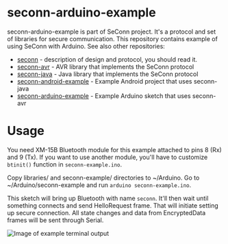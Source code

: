 seconn-arduino-example
===========

seconn-arduino-example is part of SeConn project. It's a protocol and set of libraries for secure communication. This repository contains example of using SeConn with Arduino. See also other repositories:

* [seconn](https://github.com/kacperzuk/seconn) - description of design and protocol, you should read it.
* [seconn-avr](https://github.com/kacperzuk/seconn-avr) - AVR library that implements the SeConn protocol
* [seconn-java](https://github.com/kacperzuk/seconn-java) - Java library that implements the SeConn protocol
* [seconn-android-example](https://github.com/kacperzuk/seconn-android-example) - Example Android project that uses seconn-java
* [seconn-arduino-example](https://github.com/kacperzuk/seconn-arduino-example) - Example Arduino sketch that uses seconn-avr

Usage
=====

You need XM-15B Bluetooth module for this example attached to pins 8 (Rx) and 9 (Tx). If you want to use another module, you'll have to customize `btinit()` function in `seconn-example.ino`.

Copy libraries/ and seconn-example/ directories to ~/Arduino. Go to ~/Arduino/seconn-example and run `arduino seconn-example.ino`.

This sketch will bring up Bluetooth with name `seconn`. It'll then wait until something connects and send HelloRequest frame. That will initiate setting up secure connection. All state changes and data from EncryptedData frames will be sent through Serial.

![Image of example terminal output](http://i.imgur.com/PlVBXfD.png)
